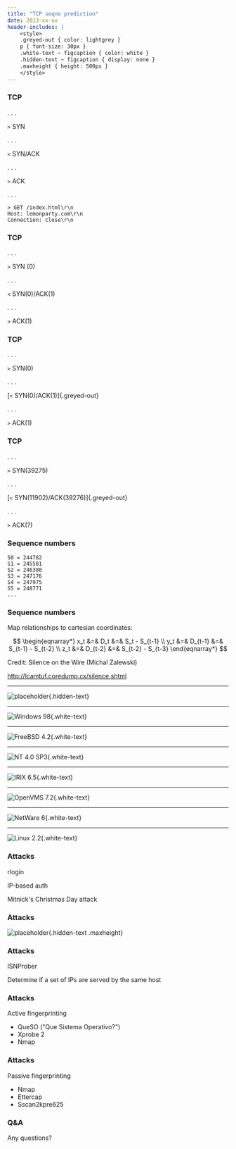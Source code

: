 ```yaml
---
title: "TCP seqno prediction"
date: 2013-xx-xx
header-includes: |
    <style>
    .greyed-out { color: lightgrey }
    p { font-size: 30px }
    .white-text ~ figcaption { color: white }
    .hidden-text ~ figcaption { display: none }
    .maxheight { height: 500px }
    </style>
---
```


### TCP
. . .

`>` SYN

. . .

`<` SYN/ACK

. . .

`>` ACK

. . .

```
> GET /index.html\r\n
Host: lemonparty.com\r\n
Connection: close\r\n
```


### TCP
. . .

`>` SYN (0)

. . .

`<` SYN(0)/ACK(1)

. . .

`>` ACK(1)


### TCP
. . .

`>` SYN(0)

. . .

[`<` SYN(0)/ACK(1)]{.greyed-out}

. . .

`>` ACK(1)


### TCP
. . .

`>` SYN(39275)

. . .

[`<` SYN(11902)/ACK(39276)]{.greyed-out}

. . .

`>` ACK(?)

### Sequence numbers

```
S0 = 244782
S1 = 245581
S2 = 246380
S3 = 247176
S4 = 247975
S5 = 248771
...
```

### Sequence numbers
Map relationships to cartesian coordinates:

$$
\begin{eqnarray*}
x_t &=& D_t &=& S_t - S_{t-1} \\
y_t &=& D_{t-1} &=& S_{t-1} - S_{t-2} \\
z_t &=& D_{t-2} &=& S_{t-2} - S_{t-3}
\end{eqnarray*}
$$


<footer>
<p>Credit: Silence on the Wire (Michal Zalewski)</p>
<p><a href="http://lcamtuf.coredump.cx/silence.shtml">http://lcamtuf.coredump.cx/silence.shtml</a></p>
</footer>


---

![placeholder](photos/fig10-3_0.jpg){.hidden-text}

---

![Windows 98](photos/fig10-6_0.jpg){.white-text}

---

![FreeBSD 4.2](photos/fig10-7_0.jpg){.white-text}

---

![NT 4.0 SP3](photos/fig10-10_0.jpg){.white-text}

---

![IRIX 6.5](photos/fig10-11_0.jpg){.white-text}

---

![OpenVMS 7.2](photos/fig10-14_0.jpg){.white-text}

---

![NetWare 6](photos/fig10-12_0.jpg){.white-text}

---

![Linux 2.2](photos/linux.jpg){.white-text}

### Attacks
rlogin

IP-based auth

Mitnick's Christmas Day attack

### Attacks

![placeholder](photos/seqno_attack.png){.hidden-text .maxheight}

### Attacks
ISNProber

Determine if a set of IPs are served by the same host

### Attacks
Active fingerprinting

- QueSO ("Que Sistema Operativo?")
- Xprobe 2
- Nmap

### Attacks
Passive fingerprinting

- Nmap
- Ettercap
- Sscan2kpre625

### Q&A
Any questions?

